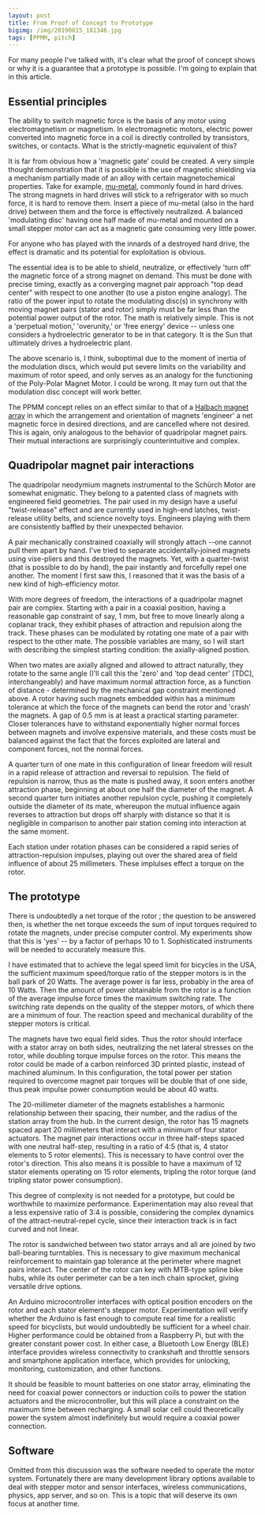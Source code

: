 ```yaml
---
layout: post
title: From Proof of Concept to Prototype
bigimg: /img/20190815_181346.jpg
tags: [PPMM, pitch]
---
```


For many people I've talked with, it's clear what the proof of concept shows or why it is a guarantee that a prototype is possible. I'm going to explain that in this article.

## Essential principles

The ability to switch magnetic force is the basis of any motor using electromagnetism or magnetism. In electromagnetic motors, electric power converted into magnetic force in a coil is directly controlled by transistors, switches, or contacts. What is the strictly-magnetic equivalent of this?

It is far from obvious how a 'magnetic gate' could be created. A very simple thought demonstration that it is possible is the use of magnetic shielding via a mechanism partially made of an alloy with certain magnetochemical properties. Take for example, [mu-metal](https://en.wikipedia.org/wiki/Mu-metal), commonly found in hard drives. The strong magnets in hard drives will stick to a refrigerator with so much force, it is hard to remove them. Insert a piece of mu-metal (also in the hard drive) between them and the force is effectively neutralized. A balanced 'modulating disc' having one half made of mu-metal and mounted on a small stepper motor can act as a magnetic gate consuming very little power.

For anyone who has played with the innards of a destroyed hard drive, the effect is dramatic and its potential for exploitation is obvious.

The essential idea is to be able to shield, neutralize, or effectively 'turn off' the magnetic force of a strong magnet on demand. This must be done with precise timing, exactly as a converging magnet pair approach "top dead center" with respect to one another (to use a piston engine analogy). The ratio of the power input to rotate the modulating disc(s) in synchrony with moving magnet pairs (stator and rotor) simply must be far less than the potential power output of the rotor. The math is relatively simple. This is not a 'perpetual motion,' 'overunity,' or 'free energy' device -- unless one considers a hydroelectric generator to be in that category. It is the Sun that ultimately drives a hydroelectric plant.

The above scenario is, I think, suboptimal due to the moment of inertia of the modulation discs, which would put severe limits on the variability and maximum of rotor speed, and only serves as an analogy for the functioning of the Poly-Polar Magnet Motor. I could be wrong. It may turn out that the modulation disc concept will work better.

The PPMM concept relies on an effect similar to that of a [Halbach magnet array](https://en.wikipedia.org/wiki/Halbach_array) in which the arrangement and orientation of magnets 'engineer' a net magnetic force in desired directions, and are cancelled where not desired. This is again, only analogous to the behavior of quadripolar magnet pairs. Their mutual interactions are surprisingly counterintuitive and complex.

## Quadripolar magnet pair interactions

The quadripolar neodymium magnets instrumental to the Schürch Motor are somewhat enigmatic. They belong to a patented class of magnets with engineered field geometries. The pair used in my design have a useful "twist-release" effect and are currently used in high-end latches, twist-release utility belts, and science novelty toys. Engineers playing with them are consistently baffled by their unexpected behavior. 

A pair mechanically constrained coaxially will strongly attach --one cannot pull them apart by hand. I've tried to separate accidentally-joined magnets using vise-pliers and this destroyed the magnets. Yet, with a quarter-twist (that is possible to do by hand), the pair instantly and forcefully repel one another. The moment I first saw this, I reasoned that it was the basis of a new kind of high-efficiency motor.

With more degrees of freedom, the interactions of a quadripolar magnet pair are complex. Starting with a pair in a coaxial position, having a reasonable gap constraint of say, 1 mm, but free to move linearly along a coplanar track, they exhibit phases of attraction and repulsion along the track. These phases can be modulated by rotating one mate of a pair with respect to the other mate. The possible variables are many, so I will start with describing the simplest starting condition: the axially-aligned postion.

When two mates are axially aligned and allowed to attract naturally, they rotate to the same angle (I'll call this the 'zero' and 'top dead center' [TDC], interchangeably) and have maximum normal attraction force, as a function of distance - determined by the mechanical gap constraint mentioned above. A rotor having such magnets embedded within has a minimum tolerance at which the force of the magnets can bend the rotor and 'crash' the magnets. A gap of 0.5 mm is at least a practical starting parameter. Closer tolerances have to withstand exponentially higher normal forces between magnets and involve expensive materials, and these costs must be balanced against the fact that the forces exploited are lateral and component forces, not the normal forces.

A quarter turn of one mate in this configuration of linear freedom will result in a rapid release of attraction and reversal to repulsion. The field of repulsion is narrow, thus as the mate is pushed away, it soon enters another attraction phase, beginning at about one half the diameter of the magnet. A second quarter turn initiates another repulsion cycle, pushing it completely outside the diameter of its mate, whereupon the mutual influence again reverses to attraction but drops off sharply with distance so that it is negligible in comparison to another pair station coming into interaction at the same moment.

Each station under rotation phases can be considered a rapid series of attraction-repulsion impulses,  playing out over the shared area of field influence of about 25 millimeters. These implulses effect a torque on the rotor.  

## The prototype

There is undoubtedly a net torque of the rotor ; the question to be answered then, is whether the net torque exceeds the sum of input torques required to rotate the magnets, under precise computer control. My experiments show that this is 'yes'  -- by a factor of perhaps 10 to 1. Sophisticated instruments will be needed to accurately measure this.

I have estimated that to achieve the legal speed limit for bicycles in the USA, the sufficient maximum speed/torque ratio of the stepper motors is in the ball park of 20 Watts. The average power is far less, probably in the area of 10 Watts. Then the amount of power obtainable from the rotor is a function of the average impulse force times the maximum switching rate. The switching rate depends on the quality of the stepper motors, of which there are a minimum of four. The reaction speed and mechanical durability of the stepper motors is critical.

The magnets have two equal field sides. Thus the rotor should interface with a stator array on both sides, neutralizing the net lateral stresses on the rotor, while doubling torque impulse forces on the rotor. This means the rotor could be made of a carbon reinforced 3D printed plastic, instead of machined aluminum. In this configuration, the total power per station required to overcome magnet pair torques will be double that of one side, thus peak impulse power consumption would be about 40 watts. 

The 20-millimeter diameter of the magnets establishes a harmonic relationship between their spacing, their number, and the radius of the station array from the hub. In the current design, the rotor has 15 magnets spaced apart 20 millimeters that interact with a minimum of four stator actuators. The magnet pair interactions occur in three half-steps spaced with one neutral half-step, resulting in a ratio of 4:5 (that is, 4 stator elements to 5 rotor elements). This is necessary to have control over the rotor's direction. This also means it is possible to have a maximum of 12 stator elements operating on 15 rotor elements, tripling the rotor torque (and tripling stator power consumption). 

This degree of complexity is not needed for a prototype, but could be worthwhile to maximize performance. Experimentation may also reveal that a less expensive ratio of 3:4 is possible, considering the complex dynamics of the attract-neutral-repel cycle, since their interaction track is in fact curved and not linear.

The rotor is sandwiched between two stator arrays and all are joined by two ball-bearing turntables. This is necessary to give maximum mechanical reinforcement to maintain gap tolerance at the perimeter where magnet pairs interact. The center of the rotor can key with MTB-type spline bike hubs, while its outer perimeter can be a ten inch chain sprocket, giving versatile drive options.

An Arduino microcontroller interfaces with optical position encoders on the rotor and each stator element's stepper motor. Experimentation will verify whether the Arduino is fast enough to compute real time for a realistic speed for bicyclists, but would undoubtedly be sufficient for a wheel chair. Higher performance could be obtained from a Raspberry Pi, but with the greater constant power cost. In either case, a Bluetooth Low Energy (BLE) interface provides wireless connectivity to crankshaft and throttle sensors and smartphone application interface, which provides for unlocking, monitoring, customization, and other functions. 

It should be feasible to mount batteries on one stator array, eliminating the need for coaxial power connectors or induction coils to power the station actuators and the microcontroller, but this will place a constraint on the maximum time between recharging. A small solar cell could theoretically power the system almost indefinitely but would require a coaxial power connection.

## Software

Omitted from this discussion was the software needed to operate the motor system. Fortunately there are many development library options available to deal with stepper motor and sensor interfaces, wireless communications, physics, app server, and so on. This is a topic that will deserve its own focus at another time.




